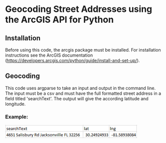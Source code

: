 # Geocoding Street Addresses using the ArcGIS API for Python

## Installation
Before using this code, the arcgis package must be installed.  For installation instructions see the 
ArcGIS documentation (https://developers.arcgis.com/python/guide/install-and-set-up/).

## Geocoding
This code uses argparse to take an input and output in the command line.  The input must be a csv and must have the full formatted street address in a field titled 'searchText'.  The 
output will give the according latitude and longitude.

### Example:

![Example](/input_example.png)
